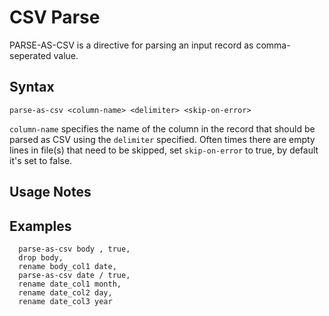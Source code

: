 # CSV Parse

PARSE-AS-CSV is a directive for parsing an input record as comma-seperated value. 

## Syntax

```
parse-as-csv <column-name> <delimiter> <skip-on-error>
```

```column-name``` specifies the name of the column in the record that should be parsed as CSV using the ```delimiter``` specified. Often times there are empty lines in file(s) that need to be skipped, set ```skip-on-error``` to true, by default it's set to false.

## Usage Notes

## Examples
```
  parse-as-csv body , true,
  drop body,
  rename body_col1 date,
  parse-as-csv date / true,
  rename date_col1 month,
  rename date_col2 day,
  rename date_col3 year
```
